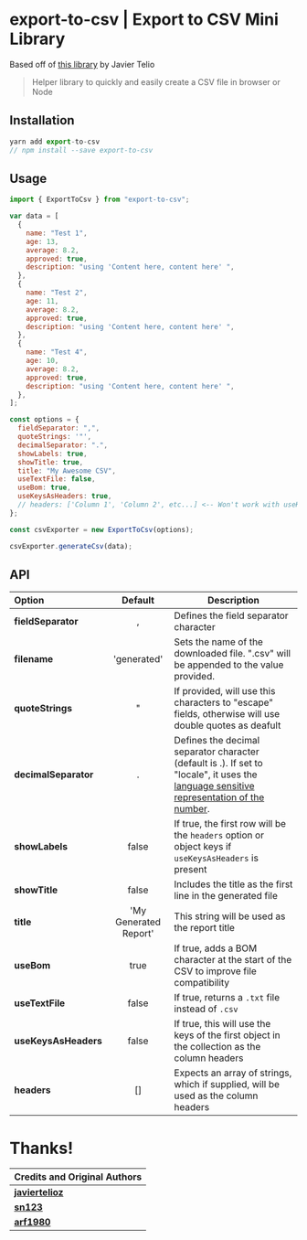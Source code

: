 # export-to-csv | Export to CSV Mini Library

Based off of [this library](https://github.com/javiertelioz/angular2-csv) by Javier Telio

> Helper library to quickly and easily create a CSV file in browser or Node

## Installation

```javascript
yarn add export-to-csv
// npm install --save export-to-csv
```

## Usage

```javascript
import { ExportToCsv } from "export-to-csv";

var data = [
  {
    name: "Test 1",
    age: 13,
    average: 8.2,
    approved: true,
    description: "using 'Content here, content here' ",
  },
  {
    name: "Test 2",
    age: 11,
    average: 8.2,
    approved: true,
    description: "using 'Content here, content here' ",
  },
  {
    name: "Test 4",
    age: 10,
    average: 8.2,
    approved: true,
    description: "using 'Content here, content here' ",
  },
];

const options = {
  fieldSeparator: ",",
  quoteStrings: '"',
  decimalSeparator: ".",
  showLabels: true,
  showTitle: true,
  title: "My Awesome CSV",
  useTextFile: false,
  useBom: true,
  useKeysAsHeaders: true,
  // headers: ['Column 1', 'Column 2', etc...] <-- Won't work with useKeysAsHeaders present!
};

const csvExporter = new ExportToCsv(options);

csvExporter.generateCsv(data);
```

## API

| Option               |        Default        | Description                                                                                                                                                                                                                                        |
| :------------------- | :-------------------: | -------------------------------------------------------------------------------------------------------------------------------------------------------------------------------------------------------------------------------------------------- |
| **fieldSeparator**   |           ,           | Defines the field separator character                                                                                                                                                                                                              |
| **filename**         |      'generated'      | Sets the name of the downloaded file. ".csv" will be appended to the value provided.                                                                                                                                                               |
| **quoteStrings**     |           "           | If provided, will use this characters to "escape" fields, otherwise will use double quotes as deafult                                                                                                                                              |
| **decimalSeparator** |           .           | Defines the decimal separator character (default is .). If set to "locale", it uses the [language sensitive representation of the number](https://developer.mozilla.org/en-US/docs/Web/JavaScript/Reference/Global_Objects/Number/toLocaleString). |
| **showLabels**       |         false         | If true, the first row will be the `headers` option or object keys if `useKeysAsHeaders` is present                                                                                                                                                |
| **showTitle**        |         false         | Includes the title as the first line in the generated file                                                                                                                                                                                         |
| **title**            | 'My Generated Report' | This string will be used as the report title                                                                                                                                                                                                       |
| **useBom**           |         true          | If true, adds a BOM character at the start of the CSV to improve file compatibility                                                                                                                                                                |
| **useTextFile**      |         false         | If true, returns a `.txt` file instead of `.csv`                                                                                                                                                                                                   |
| **useKeysAsHeaders** |         false         | If true, this will use the keys of the first object in the collection as the column headers                                                                                                                                                        |
| **headers**          |          []           | Expects an array of strings, which if supplied, will be used as the column headers                                                                                                                                                                 |

# Thanks!

| Credits and Original Authors                        |
| :-------------------------------------------------- |
| **[javiertelioz](https://github.com/javiertelioz)** |
| **[sn123](https://github.com/sn123)**               |
| **[arf1980](https://github.com/arf1980)**           |
